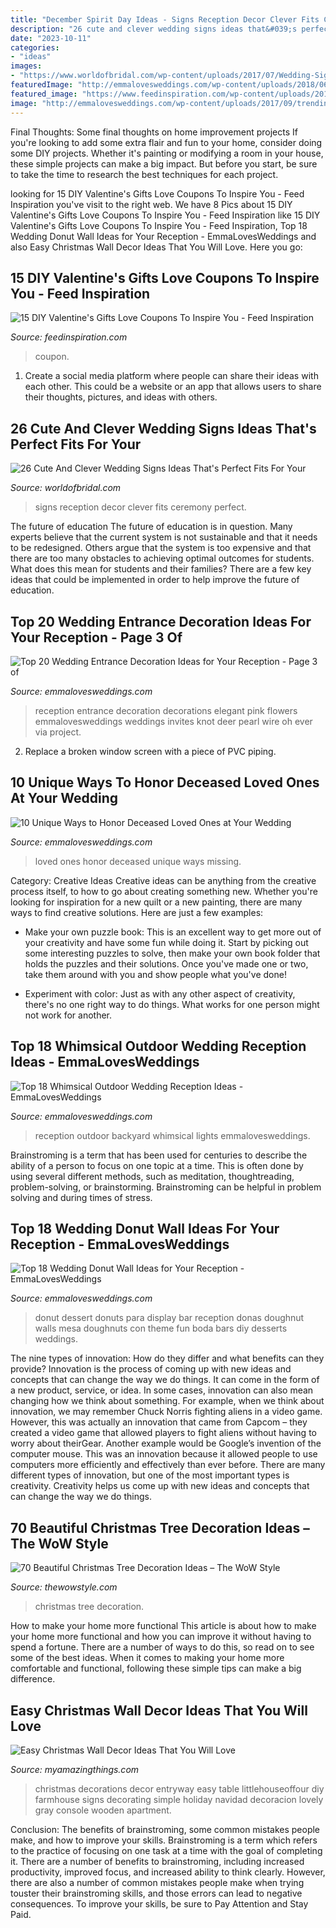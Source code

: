 ```yaml
---
title: "December Spirit Day Ideas - Signs Reception Decor Clever Fits Ceremony Perfect"
description: "26 cute and clever wedding signs ideas that&#039;s perfect fits for your"
date: "2023-10-11"
categories:
- "ideas"
images:
- "https://www.worldofbridal.com/wp-content/uploads/2017/07/Wedding-Signs-16.jpg"
featuredImage: "http://emmalovesweddings.com/wp-content/uploads/2018/06/mouth-watering-wedding-donut-wall-ideas.jpg"
featured_image: "https://www.feedinspiration.com/wp-content/uploads/2016/12/Coupon.jpg"
image: "http://emmalovesweddings.com/wp-content/uploads/2017/09/trending-backyard-wedding-reception-ideas-with-lights.jpg"
---
```



Final Thoughts: Some final thoughts on home improvement projects
If you're looking to add some extra flair and fun to your home, consider doing some DIY projects. Whether it's painting or modifying a room in your house, these simple projects can make a big impact. But before you start, be sure to take the time to research the best techniques for each project.

	

		
looking for 15 DIY Valentine&#039;s Gifts Love Coupons To Inspire You - Feed Inspiration you've visit to the right web. We have 8 Pics about 15 DIY Valentine&#039;s Gifts Love Coupons To Inspire You - Feed Inspiration like 15 DIY Valentine&#039;s Gifts Love Coupons To Inspire You - Feed Inspiration, Top 18 Wedding Donut Wall Ideas for Your Reception - EmmaLovesWeddings and also Easy Christmas Wall Decor Ideas That You Will Love. Here you go:
		
    
## 15 DIY Valentine&#039;s Gifts Love Coupons To Inspire You - Feed Inspiration

<img loading=lazy src="https://www.feedinspiration.com/wp-content/uploads/2016/12/Coupon.jpg" onerror="this.onerror=null;this.src='https://tse4.mm.bing.net/th?id=OIP.ooOwf2xq8gSCnaJA2RK8WgHaTw&amp;pid=15.1';" alt="15 DIY Valentine&#039;s Gifts Love Coupons To Inspire You - Feed Inspiration">

_Source: feedinspiration.com_

>coupon. 

	

1. Create a social media platform where people can share their ideas with each other. This could be a website or an app that allows users to share their thoughts, pictures, and ideas with others. 

    
## 26 Cute And Clever Wedding Signs Ideas That&#039;s Perfect Fits For Your

<img loading=lazy src="https://www.worldofbridal.com/wp-content/uploads/2017/07/Wedding-Signs-16.jpg" onerror="this.onerror=null;this.src='https://tse1.mm.bing.net/th?id=OIP.gOFA2ClEeBxHnZgX5q_jjAHaLI&amp;pid=15.1';" alt="26 Cute And Clever Wedding Signs Ideas That&#039;s Perfect Fits For Your">

_Source: worldofbridal.com_

>signs reception decor clever fits ceremony perfect. 

	

The future of education
The future of education is in question. Many experts believe that the current system is not sustainable and that it needs to be redesigned. Others argue that the system is too expensive and that there are too many obstacles to achieving optimal outcomes for students. What does this mean for students and their families?
There are a few key ideas that could be implemented in order to help improve the future of education.

    
## Top 20 Wedding Entrance Decoration Ideas For Your Reception - Page 3 Of

<img loading=lazy src="http://emmalovesweddings.com/wp-content/uploads/2018/06/all-white-and-pink-roses-decorations-for-wedding-reception-entrance.jpg" onerror="this.onerror=null;this.src='https://tse2.mm.bing.net/th?id=OIP.FNs4xk_ElUymbGG7UNu8xgHaLI&amp;pid=15.1';" alt="Top 20 Wedding Entrance Decoration Ideas for Your Reception - Page 3 of">

_Source: emmalovesweddings.com_

>reception entrance decoration decorations elegant pink flowers emmalovesweddings weddings invites knot deer pearl wire oh ever via project. 

	

2. Replace a broken window screen with a piece of PVC piping.

    
## 10 Unique Ways To Honor Deceased Loved Ones At Your Wedding

<img loading=lazy src="http://emmalovesweddings.com/wp-content/uploads/2017/08/Honor-Missing-Loved-Ones-Wedding-Ideas.jpg" onerror="this.onerror=null;this.src='https://tse3.mm.bing.net/th?id=OIP.J_a6kZeoU0ruIwNmmeG4qAHaLH&amp;pid=15.1';" alt="10 Unique Ways to Honor Deceased Loved Ones at Your Wedding">

_Source: emmalovesweddings.com_

>loved ones honor deceased unique ways missing. 

	

Category: Creative Ideas
Creative ideas can be anything from the creative process itself, to how to go about creating something new. Whether you're looking for inspiration for a new quilt or a new painting, there are many ways to find creative solutions. Here are just a few examples: 
- Make your own puzzle book: This is an excellent way to get more out of your creativity and have some fun while doing it. Start by picking out some interesting puzzles to solve, then make your own book folder that holds the puzzles and their solutions. Once you've made one or two, take them around with you and show people what you've done! 

- Experiment with color: Just as with any other aspect of creativity, there's no one right way to do things. What works for one person might not work for another.

    
## Top 18 Whimsical Outdoor Wedding Reception Ideas - EmmaLovesWeddings

<img loading=lazy src="http://emmalovesweddings.com/wp-content/uploads/2017/09/trending-backyard-wedding-reception-ideas-with-lights.jpg" onerror="this.onerror=null;this.src='https://tse1.mm.bing.net/th?id=OIP.mU-eZgrmH0SD3Zl48TDH1QHaLH&amp;pid=15.1';" alt="Top 18 Whimsical Outdoor Wedding Reception Ideas - EmmaLovesWeddings">

_Source: emmalovesweddings.com_

>reception outdoor backyard whimsical lights emmalovesweddings. 

	

Brainstroming is a term that has been used for centuries to describe the ability of a person to focus on one topic at a time. This is often done by using several different methods, such as meditation, thoughtreading, problem-solving, or brainstorming. Brainstroming can be helpful in problem solving and during times of stress.

    
## Top 18 Wedding Donut Wall Ideas For Your Reception - EmmaLovesWeddings

<img loading=lazy src="http://emmalovesweddings.com/wp-content/uploads/2018/06/mouth-watering-wedding-donut-wall-ideas.jpg" onerror="this.onerror=null;this.src='https://tse2.mm.bing.net/th?id=OIP.rZao_X9nht7_W8fFZGxRmgHaJ4&amp;pid=15.1';" alt="Top 18 Wedding Donut Wall Ideas for Your Reception - EmmaLovesWeddings">

_Source: emmalovesweddings.com_

>donut dessert donuts para display bar reception donas doughnut walls mesa doughnuts con theme fun boda bars diy desserts weddings. 

	

The nine types of innovation: How do they differ and what benefits can they provide?
Innovation is the process of coming up with new ideas and concepts that can change the way we do things. It can come in the form of a new product, service, or idea. In some cases, innovation can also mean changing how we think about something. For example, when we think about innovation, we may remember Chuck Norris fighting aliens in a video game. However, this was actually an innovation that came from Capcom – they created a video game that allowed players to fight aliens without having to worry about theirGear. Another example would be Google’s invention of the computer mouse. This was an innovation because it allowed people to use computers more efficiently and effectively than ever before. There are many different types of innovation, but one of the most important types is creativity. Creativity helps us come up with new ideas and concepts that can change the way we do things.

    
## 70 Beautiful Christmas Tree Decoration Ideas – The WoW Style

<img loading=lazy src="http://thewowstyle.com/wp-content/uploads/2014/11/601.jpg" onerror="this.onerror=null;this.src='https://tse2.mm.bing.net/th?id=OIP.i4nEPrcEOh6iRf4dUU2hmQDhEs&amp;pid=15.1';" alt="70 Beautiful Christmas Tree Decoration Ideas – The WoW Style">

_Source: thewowstyle.com_

>christmas tree decoration. 

	

How to make your home more functional
This article is about how to make your home more functional and how you can improve it without having to spend a fortune. There are a number of ways to do this, so read on to see some of the best ideas. When it comes to making your home more comfortable and functional, following these simple tips can make a big difference.

    
## Easy Christmas Wall Decor Ideas That You Will Love

<img loading=lazy src="http://myamazingthings.com/wp-content/uploads/2017/11/christmas-wall-decor2-.jpg" onerror="this.onerror=null;this.src='https://tse4.mm.bing.net/th?id=OIP.SZCtYpjoR5Po8By-4gWZLAHaLJ&amp;pid=15.1';" alt="Easy Christmas Wall Decor Ideas That You Will Love">

_Source: myamazingthings.com_

>christmas decorations decor entryway easy table littlehouseoffour diy farmhouse signs decorating simple holiday navidad decoracion lovely gray console wooden apartment. 

	

Conclusion: The benefits of brainstroming, some common mistakes people make, and how to improve your skills.
Brainstroming is a term which refers to the practice of focusing on one task at a time with the goal of completing it. There are a number of benefits to brainstroming, including increased productivity, improved focus, and increased ability to think clearly. However, there are also a number of common mistakes people make when trying touster their brainstroming skills, and those errors can lead to negative consequences. To improve your skills, be sure to Pay Attention and Stay Paid.

